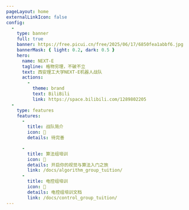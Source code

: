 ```yaml
---
pageLayout: home
externalLinkIcon: false
config:
  -
    type: banner
    full: true
    banner: https://free.picui.cn/free/2025/06/17/6850fea1abbf6.jpg
    bannerMask: { light: 0.2, dark: 0.5 }
    hero:
      name: NEXT-E
      tagline: 格物穷理，不破不立
      text: 西安理工大学NEXT-E机器人战队
      actions:
        -
          theme: brand
          text: BiliBili
          link: https://space.bilibili.com/1289802205
  -
    type: features
    features:
      -
        title: 战队简介
        icon: 🚀
        details: 待完善

      -
        title: 算法组培训
        icon: 🔬
        details: 开启你的视觉与算法入门之旅
        link: /docs/algorithm_group_tuition/
      -
        title: 电控组培训
        icon: 🔦
        details: 电控组培训文档
        link: /docs/control_group_tuition/
---
```

